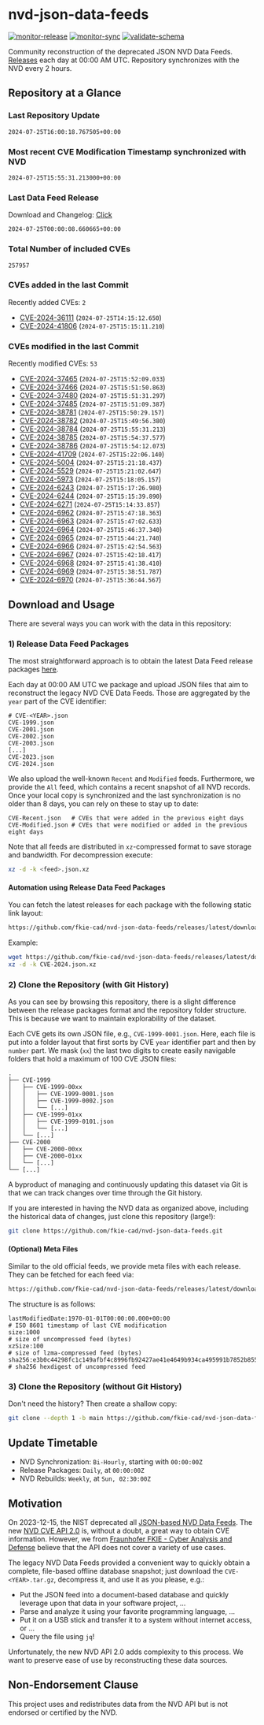 # nvd-json-data-feeds

[![monitor-release](https://github.com/fkie-cad/nvd-json-data-feeds/actions/workflows/monitor_release.yml/badge.svg)](https://github.com/fkie-cad/nvd-json-data-feeds/actions/workflows/monitor_release.yml)
[![monitor-sync](https://github.com/fkie-cad/nvd-json-data-feeds/actions/workflows/monitor_sync.yml/badge.svg)](https://github.com/fkie-cad/nvd-json-data-feeds/actions/workflows/monitor_sync.yml)
[![validate-schema](https://github.com/fkie-cad/nvd-json-data-feeds/actions/workflows/validate_schema.yml/badge.svg)](https://github.com/fkie-cad/nvd-json-data-feeds/actions/workflows/validate_schema.yml)

Community reconstruction of the deprecated JSON NVD Data Feeds.
[Releases](https://github.com/fkie-cad/nvd-json-data-feeds/releases/latest) each day at 00:00 AM UTC.
Repository synchronizes with the NVD every 2 hours.

## Repository at a Glance

### Last Repository Update

```plain
2024-07-25T16:00:18.767505+00:00
```

### Most recent CVE Modification Timestamp synchronized with NVD

```plain
2024-07-25T15:55:31.213000+00:00
```

### Last Data Feed Release

Download and Changelog: [Click](https://github.com/fkie-cad/nvd-json-data-feeds/releases/latest)

```plain
2024-07-25T00:00:08.660665+00:00
```

### Total Number of included CVEs

```plain
257957
```

### CVEs added in the last Commit

Recently added CVEs: `2`

- [CVE-2024-36111](CVE-2024/CVE-2024-361xx/CVE-2024-36111.json) (`2024-07-25T14:15:12.650`)
- [CVE-2024-41806](CVE-2024/CVE-2024-418xx/CVE-2024-41806.json) (`2024-07-25T15:15:11.210`)


### CVEs modified in the last Commit

Recently modified CVEs: `53`

- [CVE-2024-37465](CVE-2024/CVE-2024-374xx/CVE-2024-37465.json) (`2024-07-25T15:52:09.033`)
- [CVE-2024-37466](CVE-2024/CVE-2024-374xx/CVE-2024-37466.json) (`2024-07-25T15:51:50.863`)
- [CVE-2024-37480](CVE-2024/CVE-2024-374xx/CVE-2024-37480.json) (`2024-07-25T15:51:31.297`)
- [CVE-2024-37485](CVE-2024/CVE-2024-374xx/CVE-2024-37485.json) (`2024-07-25T15:51:09.387`)
- [CVE-2024-38781](CVE-2024/CVE-2024-387xx/CVE-2024-38781.json) (`2024-07-25T15:50:29.157`)
- [CVE-2024-38782](CVE-2024/CVE-2024-387xx/CVE-2024-38782.json) (`2024-07-25T15:49:56.380`)
- [CVE-2024-38784](CVE-2024/CVE-2024-387xx/CVE-2024-38784.json) (`2024-07-25T15:55:31.213`)
- [CVE-2024-38785](CVE-2024/CVE-2024-387xx/CVE-2024-38785.json) (`2024-07-25T15:54:37.577`)
- [CVE-2024-38786](CVE-2024/CVE-2024-387xx/CVE-2024-38786.json) (`2024-07-25T15:54:12.073`)
- [CVE-2024-41709](CVE-2024/CVE-2024-417xx/CVE-2024-41709.json) (`2024-07-25T15:22:06.140`)
- [CVE-2024-5004](CVE-2024/CVE-2024-50xx/CVE-2024-5004.json) (`2024-07-25T15:21:18.437`)
- [CVE-2024-5529](CVE-2024/CVE-2024-55xx/CVE-2024-5529.json) (`2024-07-25T15:21:02.647`)
- [CVE-2024-5973](CVE-2024/CVE-2024-59xx/CVE-2024-5973.json) (`2024-07-25T15:18:05.157`)
- [CVE-2024-6243](CVE-2024/CVE-2024-62xx/CVE-2024-6243.json) (`2024-07-25T15:17:26.980`)
- [CVE-2024-6244](CVE-2024/CVE-2024-62xx/CVE-2024-6244.json) (`2024-07-25T15:15:39.890`)
- [CVE-2024-6271](CVE-2024/CVE-2024-62xx/CVE-2024-6271.json) (`2024-07-25T15:14:33.857`)
- [CVE-2024-6962](CVE-2024/CVE-2024-69xx/CVE-2024-6962.json) (`2024-07-25T15:47:18.363`)
- [CVE-2024-6963](CVE-2024/CVE-2024-69xx/CVE-2024-6963.json) (`2024-07-25T15:47:02.633`)
- [CVE-2024-6964](CVE-2024/CVE-2024-69xx/CVE-2024-6964.json) (`2024-07-25T15:46:37.340`)
- [CVE-2024-6965](CVE-2024/CVE-2024-69xx/CVE-2024-6965.json) (`2024-07-25T15:44:21.740`)
- [CVE-2024-6966](CVE-2024/CVE-2024-69xx/CVE-2024-6966.json) (`2024-07-25T15:42:54.563`)
- [CVE-2024-6967](CVE-2024/CVE-2024-69xx/CVE-2024-6967.json) (`2024-07-25T15:42:18.417`)
- [CVE-2024-6968](CVE-2024/CVE-2024-69xx/CVE-2024-6968.json) (`2024-07-25T15:41:38.410`)
- [CVE-2024-6969](CVE-2024/CVE-2024-69xx/CVE-2024-6969.json) (`2024-07-25T15:38:51.787`)
- [CVE-2024-6970](CVE-2024/CVE-2024-69xx/CVE-2024-6970.json) (`2024-07-25T15:36:44.567`)


## Download and Usage

There are several ways you can work with the data in this repository:

### 1) Release Data Feed Packages

The most straightforward approach is to obtain the latest Data Feed release packages [here](https://github.com/fkie-cad/nvd-json-data-feeds/releases/latest).

Each day at 00:00 AM UTC we package and upload JSON files that aim to reconstruct the legacy NVD CVE Data Feeds.
Those are aggregated by the `year` part of the CVE identifier:

```
# CVE-<YEAR>.json
CVE-1999.json
CVE-2001.json
CVE-2002.json
CVE-2003.json
[...]
CVE-2023.json
CVE-2024.json
```

We also upload the well-known `Recent` and `Modified` feeds.
Furthermore, we provide the `All` feed, which contains a recent snapshot of all NVD records.
Once your local copy is synchronized and the last synchronization is no older than 8 days, you can rely on these to stay up to date:

```plain
CVE-Recent.json   # CVEs that were added in the previous eight days
CVE-Modified.json # CVEs that were modified or added in the previous eight days
```

Note that all feeds are distributed in `xz`-compressed format to save storage and bandwidth.
For decompression execute:

```sh
xz -d -k <feed>.json.xz
```

#### Automation using Release Data Feed Packages

You can fetch the latest releases for each package with the following static link layout:

```sh
https://github.com/fkie-cad/nvd-json-data-feeds/releases/latest/download/CVE-<YEAR>.json.xz
```

Example:

```sh
wget https://github.com/fkie-cad/nvd-json-data-feeds/releases/latest/download/CVE-2024.json.xz
xz -d -k CVE-2024.json.xz
```

### 2) Clone the Repository (with Git History)

As you can see by browsing this repository, there is a slight difference between the release packages format and the repository folder structure.
This is because we want to maintain explorability of the dataset.

Each CVE gets its own JSON file, e.g., `CVE-1999-0001.json`.
Here, each file is put into a folder layout that first sorts by CVE `year` identifier part and then by `number` part.
We mask (`xx`) the last two digits to create easily navigable folders that hold a maximum of 100 CVE JSON files:

```plain
.
├── CVE-1999
│   ├── CVE-1999-00xx
│   │   ├── CVE-1999-0001.json
│   │   ├── CVE-1999-0002.json
│   │   └── [...]
│   ├── CVE-1999-01xx
│   │   ├── CVE-1999-0101.json
│   │   └── [...]
│   └── [...]
├── CVE-2000
│   ├── CVE-2000-00xx
│   ├── CVE-2000-01xx
│   └── [...]
└── [...]
```

A byproduct of managing and continuously updating this dataset via Git is that we can track changes over time through the Git history.

If you are interested in having the NVD data as organized above, including the historical data of changes, just clone this repository (large!):

```sh
git clone https://github.com/fkie-cad/nvd-json-data-feeds.git
```

#### (Optional) Meta Files

Similar to the old official feeds, we provide meta files with each release. They can be fetched for each feed via:

```sh
https://github.com/fkie-cad/nvd-json-data-feeds/releases/latest/download/CVE-<YEAR>.meta
```

The structure is as follows:

```plain
lastModifiedDate:1970-01-01T00:00:00.000+00:00                          # ISO 8601 timestamp of last CVE modification
size:1000                                                               # size of uncompressed feed (bytes)
xzSize:100                                                              # size of lzma-compressed feed (bytes)
sha256:e3b0c44298fc1c149afbf4c8996fb92427ae41e4649b934ca495991b7852b855 # sha256 hexdigest of uncompressed feed
```

### 3) Clone the Repository (without Git History)

Don't need the history? Then create a shallow copy:

```sh
git clone --depth 1 -b main https://github.com/fkie-cad/nvd-json-data-feeds.git
```


## Update Timetable

* NVD Synchronization: `Bi-Hourly`, starting with `00:00:00Z`
* Release Packages: `Daily`, at `00:00:00Z`
* NVD Rebuilds: `Weekly`, at `Sun, 02:30:00Z`


## Motivation

On 2023-12-15, the NIST deprecated all [JSON-based NVD Data Feeds](https://nvd.nist.gov/vuln/data-feeds#divRetirementBanner-1).
The new [NVD CVE API 2.0](https://nvd.nist.gov/developers/vulnerabilities) is, without a doubt, a great way to obtain CVE information.
However, we from [Fraunhofer FKIE - Cyber Analysis and Defense](https://www.fkie.fraunhofer.de/en/departments/cad.html) believe that the API does not cover a variety of use cases.

The legacy NVD Data Feeds provided a convenient way to quickly obtain a complete, file-based offline database snapshot; just download the `CVE-<YEAR>.tar.gz`, decompress it, and use it as you please, e.g.:

- Put the JSON feed into a document-based database and quickly leverage upon that data in your software project, ...
- Parse and analyze it using your favorite programming language, ...
- Put it on a USB stick and transfer it to a system without internet access, or ...
- Query the file using `jq`!

Unfortunately, the new NVD API 2.0 adds complexity to this process.
We want to preserve ease of use by reconstructing these data sources.

## Non-Endorsement Clause

This project uses and redistributes data from the NVD API but is not endorsed or certified by the NVD.